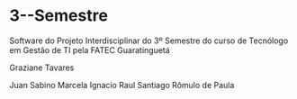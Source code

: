 # 3--Semestre
Software do Projeto Interdisciplinar do 3º Semestre do curso de Tecnólogo em Gestão de TI pela FATEC Guaratinguetá


Graziane Tavares


Juan Sabino
Marcela Ignacio
Raul Santiago
Rômulo de Paula

